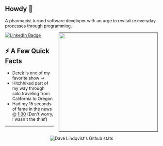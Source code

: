<h2>Howdy 👋</h2>
<p align="left">A pharmacist turned software developer with an urge to revitalize everyday processes through programming.</p>

<a href="https://www.netflix.com/title/70258489"><img align="right" style="margin-left: 1rem; border: 1px solid black; " src="https://64.media.tumblr.com/0b789ca052b8937be1f4262f7e5b45db/tumblr_mtdxsz8fI71qiefi8o1_1280.jpg" width="325px"/></a>

<a href="https://www.linkedin.com/in/dqve/"><img src="https://img.shields.io/badge/-@dqve-0077B5?style=flat-square&amp;labelColor=0077B5&amp;logo=LinkedIn&amp;link=https://www.linkedin.com/in/dqve/" alt="LinkedIn Badge"></a>
<h2>⚡️ A Few Quick Facts</h2>
<ul>
  <li><a href="https://www.netflix.com/title/70258489">Derek</a> is one of my favorite show →</li>
  <li>Hitchhiked part of my way through solo traveling from California to Oregon</li>
  <li>Had my 15 seconds of fame in the news @ <a href="https://www.kgw.com/article/news/thief-ransacks-portland-womans-home-while-shes-at-funeral/283-532714967">1:00</a> (Don't worry, I wasn't the thief)</li>
</ul>

</p>

---
<br>
<div align="center">
<img src="https://github-readme-stats.vercel.app/api?username=dqveha&hide=stars&show_icons=true&theme=onedark" alt="Dave Lindqvist's Github stats">
</div>
